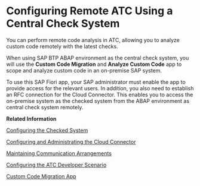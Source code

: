 <!-- loio89a6d80648ed474384035a10a2e0528b -->

# Configuring Remote ATC Using a Central Check System

You can perform remote code analysis in ATC, allowing you to analyze custom code remotely with the latest checks.

When using SAP BTP ABAP environment as the central check system, you will use the **Custom Code Migration** and **Analyze Custom Code** app to scope and analyze custom code in an on-premise SAP system.

To use this SAP Fiori app, your SAP administrator must enable the app to provide access for the relevant users. In addition, you also need to establish an RFC connection for the Cloud Connector. This enables you to access the on-premise system as the checked system from the ABAP environment as central check system remotely.

**Related Information**  


[Configuring the Checked System](configuring-the-checked-system-146e77e.md "")

[Configuring and Administrating the Cloud Connector](configuring-and-administrating-the-cloud-connector-8e9052f.md "")

[Maintaining Communication Arrangements](maintaining-communication-arrangements-7849aa4.md "A communication arrangement describes a communication scenario with a remote system during configuration time. It provides the required metadata for the service configuration.")

[Configuring the ATC Developer Scenario](configuring-the-atc-developer-scenario-3943c74.md "You can use a system in SAP BTP ABAP environment as a central check system to run ATC checks from an on-premise system against this system (ATC Developer Scenario).")

[Custom Code Migration App](https://help.sap.com/docs/btp/sap-business-technology-platform/custom-code-migration)

